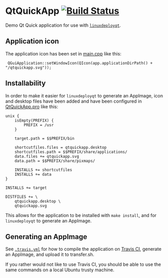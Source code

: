 # QtQuickApp [![Build Status](https://travis-ci.org/probonopd/QtQuickApp.svg?branch=master)](https://travis-ci.org/probonopd/QtQuickApp)

Demo Qt Quick application for use with [`linuxdeployqt`](https://github.com/probonopd/linuxdeployqt).
## Application icon

The application icon has been set in [main.cpp](https://github.com/probonopd/QtQuickApp/blob/master/main.cpp) like this:

```
 QGuiApplication::setWindowIcon(QIcon(app.applicationDirPath() + "/qtquickapp.svg"));
```

## Installability

In order to make it easier for `linuxdeployqt` to generate an AppImage, icon and desktop files have been added and have been configured in [QtQuickApp.pro](https://github.com/probonopd/QtQuickApp/blob/master/QtQuickApp.pro) like this:

```
unix {
    isEmpty(PREFIX) {
        PREFIX = /usr
    }

    target.path = $$PREFIX/bin

    shortcutfiles.files = qtquickapp.desktop
    shortcutfiles.path = $$PREFIX/share/applications/
    data.files += qtquickapp.svg
    data.path = $$PREFIX/share/pixmaps/

    INSTALLS += shortcutfiles
    INSTALLS += data
}

INSTALLS += target

DISTFILES += \
    qtquickapp.desktop \
    qtquickapp.svg
```

This allows for the application to be installed with `make install`, and for `linuxdeployqt` to generate an AppImage.

## Generating an AppImage

See [`.travis.yml`](https://github.com/probonopd/QtQuickApp/blob/master/.travis.yml) for how to compile the application on [Travis CI](https://travis-ci.org/), generate an AppImage, and upload it to transfer.sh.

If you rather would not like to use Travis CI, you should be able to use the same commands on a local Ubuntu trusty machine.
